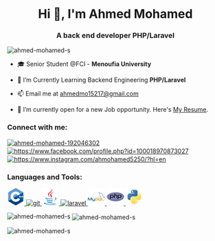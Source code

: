<h1 align="center">Hi 👋, I'm Ahmed Mohamed</h1>
<h3 align="center">A back end developer PHP/Laravel</h3>

<p align="left"> <img src="https://komarev.com/ghpvc/?username=ahmed-mohamed-s&label=Profile%20views&color=0e75b6&style=flat" alt="ahmed-mohamed-s" /> </p>




- 🎓 Senior Student @FCI - **Menoufia University**

- 🌱 I’m Currently Learning Backend Engineering **PHP/Laravel**

- 📫 Email me at [ahmedmo15217@gmail.com](ahmedmo15217@gmail.com)

- 💼 I’m currently open for a new Job opportunity. Here's <a href="https://drive.google.com/file/d/1zvb5aZqlcaYeN4Cev6cb6rXjFjeVx7tR/view?usp=drive_link" target="_blank">My Resume</a>.

<h3 align="left">Connect with me:</h3>
<p align="left">
<a href="https://www.linkedin.com/in/ahmed-mohamed-192046302" target="_blank"><img align="center" src="https://raw.githubusercontent.com/rahuldkjain/github-profile-readme-generator/master/src/images/icons/Social/linked-in-alt.svg" alt="ahmed-mohamed-192046302" height="30" width="40" /></a>
<a href="https://www.facebook.com/profile.php?id=100018970873027" target="_blank"><img align="center" src="https://raw.githubusercontent.com/rahuldkjain/github-profile-readme-generator/master/src/images/icons/Social/facebook.svg" alt="https://www.facebook.com/profile.php?id=100018970873027" height="30" width="40" /></a>
<a href="https://www.instagram.com/ahmohamed5250/?hl=en" target="_blank"><img align="center" src="https://raw.githubusercontent.com/rahuldkjain/github-profile-readme-generator/master/src/images/icons/Social/instagram.svg" alt="https://www.instagram.com/ahmohamed5250/?hl=en" height="30" width="40" /></a>
</p>

<h3 align="left">Languages and Tools:</h3>
<p align="left"> <a href="https://www.w3schools.com/cpp/" target="_blank" rel="noreferrer"> <img src="https://raw.githubusercontent.com/devicons/devicon/master/icons/cplusplus/cplusplus-original.svg" alt="cplusplus" width="40" height="40"/> </a> <a href="https://git-scm.com/" target="_blank" rel="noreferrer"> <img src="https://www.vectorlogo.zone/logos/git-scm/git-scm-icon.svg" alt="git" width="40" height="40"/> </a> <a href="https://www.java.com" target="_blank" rel="noreferrer"> <img src="https://raw.githubusercontent.com/devicons/devicon/master/icons/java/java-original.svg" alt="java" width="40" height="40"/> </a> <a href="https://laravel.com/" target="_blank" rel="noreferrer">
    <img src="https://github.com/laravel/art/blob/master/logo-lockup/5%20SVG/1%20PMS/laravel-logolockup-PMS-red-1788C.svg" alt="laravel" width="60" height="60"/>
  </a> <a href="https://www.mysql.com/" target="_blank" rel="noreferrer"> <img src="https://raw.githubusercontent.com/devicons/devicon/master/icons/mysql/mysql-original-wordmark.svg" alt="mysql" width="40" height="40"/> </a> <a href="https://www.php.net" target="_blank" rel="noreferrer"> <img src="https://raw.githubusercontent.com/devicons/devicon/master/icons/php/php-original.svg" alt="php" width="40" height="40"/> </a> <a href="https://www.python.org" target="_blank" rel="noreferrer"> <img src="https://raw.githubusercontent.com/devicons/devicon/master/icons/python/python-original.svg" alt="python" width="40" height="40"/> </a> </p>

<p><img align="left" src="https://github-readme-stats.vercel.app/api/top-langs?username=ahmed-mohamed-s&show_icons=true&locale=en&layout=compact" alt="ahmed-mohamed-s" /></p>

<p>&nbsp;<img align="center" src="https://github-readme-stats.vercel.app/api?username=ahmed-mohamed-s&show_icons=true&locale=en" alt="ahmed-mohamed-s" /></p>

<p><img align="center" src="https://github-readme-streak-stats.herokuapp.com/?user=ahmed-mohamed-s&" alt="ahmed-mohamed-s" /></p>
